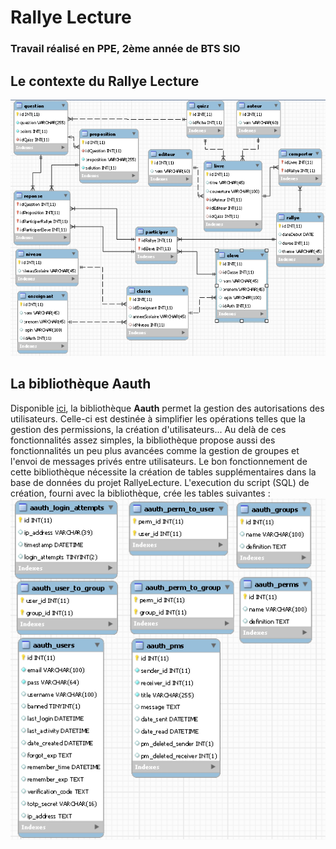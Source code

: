 # Rallye Lecture
### Travail réalisé en PPE, 2ème année de BTS SIO


## Le contexte du Rallye Lecture



![diagrammeBDD_1](https://github.com/VirgileJallonPeriaux/PPE_RallyeLecture/blob/master/CapturesEcran/wkbRallyeLecture.PNG)


## La bibliothèque Aauth
Disponible [ici](https://github.com/emreakay/CodeIgniter-Aauth), la bibliothèque **Aauth** permet la gestion des autorisations des utilisateurs.
Celle-ci est destinée à simplifier les opérations telles que la gestion des permissions, la création d'utilisateurs...
Au delà de ces fonctionnalités assez simples, la bibliothèque propose aussi des fonctionnalités un peu plus avancées comme la gestion de groupes et l'envoi de messages privés entre utilisateurs.
Le bon fonctionnement de cette bibliothèque nécessite la création de tables supplémentaires dans la base de données du projet RallyeLecture.
L'execution du script (SQL) de création, fourni avec la bibliothèque, crée les tables suivantes :
![diagrammeBDD_2](https://github.com/VirgileJallonPeriaux/PPE_RallyeLecture/blob/master/CapturesEcran/wkbRallyeLecture_2.PNG)
